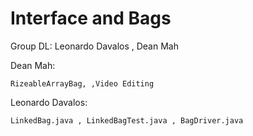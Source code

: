 # Interface and Bags

Group DL:
Leonardo Davalos ,
Dean Mah

Dean Mah: 
	
	RizeableArrayBag, ,Video Editing
	
Leonardo Davalos:

	LinkedBag.java , LinkedBagTest.java , BagDriver.java